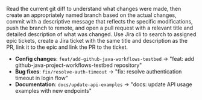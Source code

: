 Read the current git diff to understand what changes were made, then create an appropriately named branch based on the actual changes, commit with a descriptive message that reflects the specific modifications, push the branch to remote, and open a pull request with a relevant title and detailed description of what was changed.
Use Jira cli to search to assigned epic tickets, create a Jira ticket with the same title and description as the PR, link it to the epic and link the PR to the ticket.


- **Config changes**: `feat/add-github-java-workflows-testbed` → "feat: add github-java-project-workflows-testbed repository"
- **Bug fixes**: `fix/resolve-auth-timeout` → "fix: resolve authentication timeout in login flow"
- **Documentation**: `docs/update-api-examples` → "docs: update API usage examples with new endpoints"
